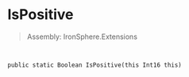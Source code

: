 ﻿

# IsPositive

> Assembly: IronSphere.Extensions



```


public static Boolean IsPositive(this Int16 this)
```